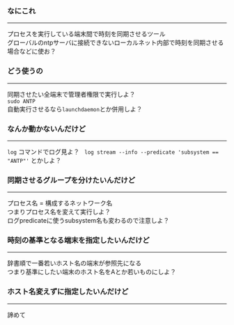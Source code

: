### なにこれ
------
プロセスを実行している端末間で時刻を同期させるツール  
グローバルのntpサーバに接続できないローカルネット内部で時刻を同期させる場合などに使お？  

### どう使うの
------
同期させたい全端末で管理者権限で実行しよ？  
```sudo ANTP```  
自動実行させるなら`launchdaemon`とか併用しよ？

### なんか動かないんだけど
------
```log``` コマンドでログ見よ？  
```log stream --info --predicate 'subsystem == "ANTP"'``` とかしよ？

### 同期させるグループを分けたいんだけど
------
プロセス名 = 構成するネットワーク名  
つまりプロセス名を変えて実行しよ？  
ログpredicateに使うsubsystem名も変わるので注意しよ？

### 時刻の基準となる端末を指定したいんだけど
------
辞書順で一番若いホスト名の端末が参照先になる  
つまり基準にしたい端末のホスト名をAとか若いものにしよ？  

### ホスト名変えずに指定したいんだけど
------
諦めて
